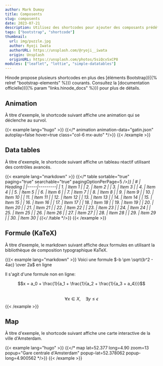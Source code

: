 ```yaml
---
author: Mark Dumay
title: Composents
slug: composents
date: 2023-07-21
description: Utilisez des shortcodes pour ajouter des composants prédéfinis alimentés par des bibliothèques externes.
tags: ["bootstrap", "shortcode"]
thumbnail:
  url: img/puzzle.jpg
  author: Ryoji Iwata
  authorURL: https://unsplash.com/@ryoji__iwata
  origin: Unsplash
  originURL: https://unsplash.com/photos/5siQcvSxCP8
modules: ["leaflet", "lottie", "simple-datatables"]
---
```


Hinode propose plusieurs shortcodes en plus des [éléments Bootstrap]({{% relref "bootstrap-elements" %}}) courants. Consultez la [documentation officielle]({{% param "links.hinode_docs" %}}) pour plus de détails.

## Animation

À titre d'exemple, le shortcode suivant affiche une animation qui se déclenche au survol.

<!-- markdownlint-disable MD037 -->
{{< example lang="hugo" >}}
{{</* animation animation-data="gatin.json" autoplay=false hover=true class="col-6 mx-auto" */>}}
{{< /example >}}
<!-- markdownlint-enable MD037 -->

## Data tables

À titre d'exemple, le shortcode suivant affiche un tableau réactif utilisant des contrôles avancés.

<!-- markdownlint-disable MD037 MD058 -->
{{< example lang="markdown" >}}
{{</* table sortable="true" paging="true" searchable="true" pagingOptionPerPage=5 */>}}
|  #  | Heading |
|-----|---------|
|  1. | Item 1  |
|  2. | Item 2  |
|  3. | Item 3  |
|  4. | Item 4  |
|  5. | Item 5  |
|  6. | Item 6  |
|  7. | Item 7  |
|  8. | Item 8  |
|  9. | Item 9  |
| 10. | Item 10  |
| 11. | Item 11  |
| 12. | Item 12  |
| 13. | Item 13  |
| 14. | Item 14  |
| 15. | Item 15  |
| 16. | Item 16  |
| 17. | Item 17  |
| 18. | Item 18  |
| 19. | Item 19  |
| 20. | Item 20  |
| 21. | Item 21  |
| 22. | Item 22  |
| 23. | Item 23  |
| 24. | Item 24  |
| 25. | Item 25  |
| 26. | Item 26  |
| 27. | Item 27  |
| 28. | Item 28  |
| 29. | Item 29  |
| 30. | Item 30  |
{{</* /table */>}}
{{< /example >}}
<!-- markdownlint-enable MD037 -->

## Formule (KaTeX)

À titre d’exemple, le markdown suivant affiche deux formules en utilisant la bibliothèque de composition typographique KaTeX.

{{{< example lang="markdown" >}}
Voici une formule $-b \pm \sqrt{b^2 - 4ac} \over 2a$ en ligne

Il s'agit d'une formule non en ligne:

$$x = a_0 + \frac{1}{a_1 + \frac{1}{a_2 + \frac{1}{a_3 + a_4}}}$$  
$$\forall x \in X, \quad \exists y \leq \epsilon$$
{{< /example >}}

## Map

À titre d'exemple, le shortcode suivant affiche une carte interactive de la ville d'Amsterdam.

<!-- markdownlint-disable MD037 -->
{{< example lang="hugo" >}}
{{</* map lat=52.377 long=4.90 zoom=13 popup="Gare centrale d'Amsterdam" popup-lat=52.378062 popup-long=4.900562 */>}}
{{< /example >}}
<!-- markdownlint-enable MD037 -->
